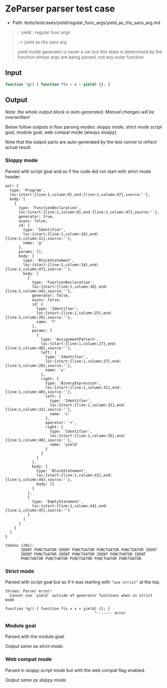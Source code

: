 # ZeParser parser test case

- Path: tests/testcases/yield/regular_func_args/yield_as_rhs_sans_arg.md

> :: yield : regular func args
>
> ::> yield as rhs sans arg
>
> yield inside generator is never a var but this state is determined by the function whose args are being parsed, not any outer function

## Input

`````js
function *g() { function f(x = x + yield) {}; }
`````

## Output

_Note: the whole output block is auto-generated. Manual changes will be overwritten!_

Below follow outputs in four parsing modes: sloppy mode, strict mode script goal, module goal, web compat mode (always sloppy).

Note that the output parts are auto-generated by the test runner to reflect actual result.

### Sloppy mode

Parsed with script goal and as if the code did not start with strict mode header.

`````
ast: {
  type: 'Program',
  loc:{start:{line:1,column:0},end:{line:1,column:47},source:''},
  body: [
    {
      type: 'FunctionDeclaration',
      loc:{start:{line:1,column:0},end:{line:1,column:47},source:''},
      generator: true,
      async: false,
      id: {
        type: 'Identifier',
        loc:{start:{line:1,column:10},end:{line:1,column:11},source:''},
        name: 'g'
      },
      params: [],
      body: {
        type: 'BlockStatement',
        loc:{start:{line:1,column:14},end:{line:1,column:47},source:''},
        body: [
          {
            type: 'FunctionDeclaration',
            loc:{start:{line:1,column:16},end:{line:1,column:44},source:''},
            generator: false,
            async: false,
            id: {
              type: 'Identifier',
              loc:{start:{line:1,column:25},end:{line:1,column:26},source:''},
              name: 'f'
            },
            params: [
              {
                type: 'AssignmentPattern',
                loc:{start:{line:1,column:27},end:{line:1,column:40},source:''},
                left: {
                  type: 'Identifier',
                  loc:{start:{line:1,column:27},end:{line:1,column:28},source:''},
                  name: 'x'
                },
                right: {
                  type: 'BinaryExpression',
                  loc:{start:{line:1,column:31},end:{line:1,column:40},source:''},
                  left: {
                    type: 'Identifier',
                    loc:{start:{line:1,column:31},end:{line:1,column:32},source:''},
                    name: 'x'
                  },
                  operator: '+',
                  right: {
                    type: 'Identifier',
                    loc:{start:{line:1,column:35},end:{line:1,column:40},source:''},
                    name: 'yield'
                  }
                }
              }
            ],
            body: {
              type: 'BlockStatement',
              loc:{start:{line:1,column:42},end:{line:1,column:44},source:''},
              body: []
            }
          },
          {
            type: 'EmptyStatement',
            loc:{start:{line:1,column:44},end:{line:1,column:45},source:''}
          }
        ]
      }
    }
  ]
}

tokens (20x):
       IDENT PUNCTUATOR IDENT PUNCTUATOR PUNCTUATOR PUNCTUATOR IDENT
       IDENT PUNCTUATOR IDENT PUNCTUATOR IDENT PUNCTUATOR IDENT
       PUNCTUATOR PUNCTUATOR PUNCTUATOR PUNCTUATOR PUNCTUATOR
`````

### Strict mode

Parsed with script goal but as if it was starting with `"use strict"` at the top.

`````
throws: Parser error!
  Cannot use `yield` outside of generator functions when in strict mode

function *g() { function f(x = x + yield) {}; }
                                        ^------- error
`````


### Module goal

Parsed with the module goal.

_Output same as strict mode._

### Web compat mode

Parsed in sloppy script mode but with the web compat flag enabled.

_Output same as sloppy mode._
